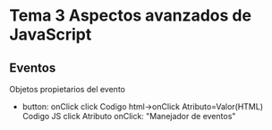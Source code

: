 # Tema 3 Aspectos avanzados de JavaScript

## Eventos
Objetos propietarios del evento
* button: onClick  click
Codigo html->onClick
Atributo=Valor(HTML)
Codigo JS click
Atributo onClick: "Manejador de eventos"


